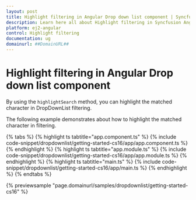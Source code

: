 ```yaml
---
layout: post
title: Highlight filtering in Angular Drop down list component | Syncfusion
description: Learn here all about Highlight filtering in Syncfusion Angular Drop down list component of Syncfusion Essential JS 2 and more.
platform: ej2-angular
control: Highlight filtering 
documentation: ug
domainurl: ##DomainURL##
---
```


# Highlight filtering in Angular Drop down list component

By using the `highlightSearch` method, you can highlight the matched character in DropDownList filtering.

The following example demonstrates about how to highlight the matched character in filtering.

{% tabs %}
{% highlight ts tabtitle="app.component.ts" %}
{% include code-snippet/dropdownlist/getting-started-cs16/app/app.component.ts %}
{% endhighlight %}
{% highlight ts tabtitle="app.module.ts" %}
{% include code-snippet/dropdownlist/getting-started-cs16/app/app.module.ts %}
{% endhighlight %}
{% highlight ts tabtitle="main.ts" %}
{% include code-snippet/dropdownlist/getting-started-cs16/app/main.ts %}
{% endhighlight %}
{% endtabs %}
  
{% previewsample "page.domainurl/samples/dropdownlist/getting-started-cs16" %}